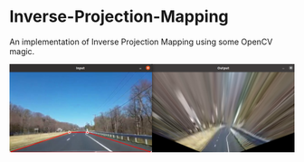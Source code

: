 # Inverse-Projection-Mapping

An implementation of Inverse Projection Mapping using some OpenCV magic.

![Video output frame](https://github.com/VAM7686/Inverse-Projection-Mapping/blob/main/ipmOutputFrame.png)

